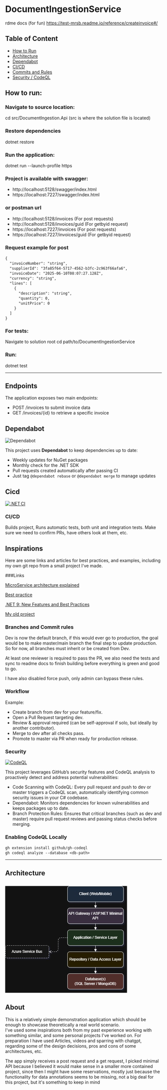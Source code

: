 # DocumentIngestionService

rdme docs (for fun)
https://test-mrsb.readme.io/reference/createinvoice#/

## Table of Content
- [How to Run](#how-to-run)
- [Architecture](#architecture)
- [Dependabot](#dependabot)
- [CI/CD](#cicd)
- [Commits and Rules](#branches-and-commit-rules)
- [Security / CodeQL](#security)

## How to run: 

### Navigate to source location:
cd src/DocumentIngestion.Api (src is where the solution file is located)

### Restore dependencies 
dotnet restore

### Run the application:
dotnet run --launch-profile https 

### Project is available with swagger:
* http://localhost:5128/swagger/index.html
* https://localhost:7227/swagger/index.html

### or postman url
* http://localhost:5128/invoices  (For post requests)
* http://localhost:5128/invoices/guid (For getbyid request)
* https://localhost:7227/invoices (For post requests)
* https://localhost:7227/invoices/guid (For getbyid request)

### Request example for post

```
{
  "invoiceNumber": "string",
  "supplierId": "3fa85f64-5717-4562-b3fc-2c963f66afa6",
  "invoiceDate": "2025-06-10T08:07:27.128Z",
  "currency": "string",
  "lines": [
    {
      "description": "string",
      "quantity": 0,
      "unitPrice": 0
    }
  ]
}
```

### For tests:
Navigate to solution root
cd path/to/DocumentIngestionService

### Run:
dotnet test

---

## Endpoints
The application exposes two main endpoints:
* POST /invoices to submit invoice data
* GET /invoices/{id} to retrieve a specific invoice

## Dependabot

![Dependabot](https://img.shields.io/badge/Dependabot-enabled-brightgreen)

This project uses **Dependabot** to keep dependencies up to date:

- Weekly updates for NuGet packages  
- Monthly check for the .NET SDK  
- Pull requests created automatically after passing CI  
- Just tag `@dependabot rebase` or `@dependabot merge` to manage updates

## Cicd

[![.NET CI](https://github.com/kan-1337/DocumentIngestionService/workflows/.NET%20CI/badge.svg)](https://github.com/kan-1337/DocumentIngestionService/actions/workflows/dotnet-ci.yml)




### CI/CD 

Builds project, Runs automatic tests, both unit and integration tests.  Make sure we need to confirm PRs, have others look at them, etc. 

## Inspirations

Here are some links and articles for best practices, and examples, including my own git repo from a small project I've made.

###Links

[MicroService architecture explained](https://vfunction.com/blog/net-microservices-architecture/)

[Best practice](https://medium.com/%40xperturesolutions/best-practices-for-microservices-in-net-cc3005803005)

[.NET 9: New Features and Best Practices](https://dev.to/leandroveiga/enhanced-microservices-support-in-net-9-new-features-and-best-practices-1ci2#:~:text=Conclusion-,.,%2C%20secure%2C%20and%20resilient%20microservices.)

[My old project](https://github.com/kan-1337/MicroServices)

### Branches and Commit rules

Dev is now the default branch, if this would ever go to production, the goal would be to make master/main branch the final step to update production.  
So for now, all branches must inherit or be created from Dev.  

At least one reviewer is required to pass the PR, we also need the tests and sync to readme docs to finish building before everything is green and good to go. 

I have also disabled force push, only admin can bypass these rules.

### Workflow

Example: 
- Create branch from dev for your feature/fix.
- Open a Pull Request targeting dev.
- Review & approval required (can be self-approval if solo, but ideally by another contributor).
- Merge to dev after all checks pass.
- Promote to master via PR when ready for production release.

### Security

[![CodeQL](https://img.shields.io/github/workflow/status/kan-1337/DocumentIngestionService/CodeQL)](https://github.com/kan-1337/DocumentIngestionService/actions/workflows/codeql-analysis.yml)



This project leverages GitHub’s security features and CodeQL analysis to proactively detect and address potential vulnerabilities:

- Code Scanning with CodeQL: Every pull request and push to dev or master triggers a CodeQL scan, automatically identifying common security issues in your C# codebase.
- Dependabot: Monitors dependencies for known vulnerabilities and keeps packages up to date.
- Branch Protection Rules: Ensures that critical branches (such as dev and master) require pull request reviews and passing status checks before merging.

### Enabling CodeQL Locally

    gh extension install github/gh-codeql
    gh codeql analyze --database <db-path>

---

## Architecture
![Architecture Diagram](https://github.com/kan-1337/DocumentIngestionService/blob/master/DocumentIngestionArchitectureDiagram.jpg)
---

## About
This is a relatively simple demonstration application which should be enough to showcase theoretically a real world scenario.  
I've used some inspirations both from my past experience working with something similar, and some personal projects I've worked on. 
For preparation I have used Articles, videos and sparring with chatgpt, regarding some of the design decisions, pros and cons of some architectures, etc.

The app simply receives a post request and a get request, I picked minimal API because I believed it would make sense in a smaller more contained project, since then
I might have some reservations, mostly just because the functionality for data annotations seems to be missing, not a big deal for this project, but it's something to keep in mind
